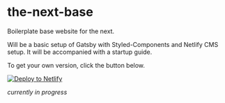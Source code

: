 # the-next-base
Boilerplate base website for the next.

Will be a basic setup of Gatsby with Styled-Components and Netlify CMS setup. It will be accompanied with a startup guide.

To get your own version, click the button below.

[![Deploy to Netlify](https://www.netlify.com/img/deploy/button.svg)](https://app.netlify.com/start/deploy?repository=https://github.com/ysdn2018/the-next-base)

*currently in progress*
